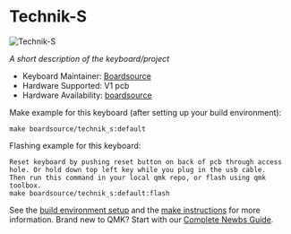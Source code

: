 # Technik-S

![Technik-S](https://imgur.com/0QLgu5V)

*A short description of the keyboard/project*

* Keyboard Maintainer: [Boardsource](https://github.com/boardsource)
* Hardware Supported: V1 pcb
* Hardware Availability: [boardsource](https://boardsource.xyz/store/5ffb9b01edd0447f8023fdb2)

Make example for this keyboard (after setting up your build environment):

    make boardsource/technik_s:default

Flashing example for this keyboard:

    Reset keyboard by pushing reset button on back of pcb through access hole. Or hold down top left key while you plug in the usb cable.
    Then run this command in your local qmk repo, or flash using qmk toolbox.
    make boardsource/technik_s:default:flash


See the [build environment setup](https://docs.qmk.fm/#/getting_started_build_tools) and the [make instructions](https://docs.qmk.fm/#/getting_started_make_guide) for more information. Brand new to QMK? Start with our [Complete Newbs Guide](https://docs.qmk.fm/#/newbs).


